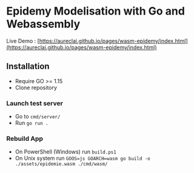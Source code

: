 # Epidemy Modelisation with Go and Webassembly

Live Demo : [https://aureclai.github.io/pages/wasm-epidemy/index.html](https://aureclai.github.io/pages/wasm-epidemy/index.html)

## Installation

- Require GO >= 1.15
- Clone repository

### Launch test server

- Go to `cmd/server/`
- Run `go run .`

### Rebuild App

- On PowerShell (Windows) run `build.ps1`
- On Unix system run `GOOS=js GOARCH=wasm go build -o ./assets/epidemie.wasm ./cmd/wasm/`



